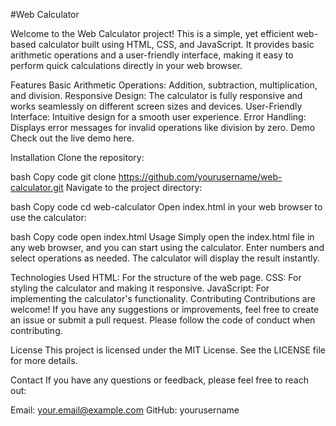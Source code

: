 #Web Calculator

Welcome to the Web Calculator project! This is a simple, yet efficient web-based calculator built using HTML, CSS, and JavaScript. It provides basic arithmetic operations and a user-friendly interface, making it easy to perform quick calculations directly in your web browser.

Features
Basic Arithmetic Operations: Addition, subtraction, multiplication, and division.
Responsive Design: The calculator is fully responsive and works seamlessly on different screen sizes and devices.
User-Friendly Interface: Intuitive design for a smooth user experience.
Error Handling: Displays error messages for invalid operations like division by zero.
Demo
Check out the live demo here.

Installation
Clone the repository:

bash
Copy code
git clone https://github.com/yourusername/web-calculator.git
Navigate to the project directory:

bash
Copy code
cd web-calculator
Open index.html in your web browser to use the calculator:

bash
Copy code
open index.html
Usage
Simply open the index.html file in any web browser, and you can start using the calculator. Enter numbers and select operations as needed. The calculator will display the result instantly.

Technologies Used
HTML: For the structure of the web page.
CSS: For styling the calculator and making it responsive.
JavaScript: For implementing the calculator's functionality.
Contributing
Contributions are welcome! If you have any suggestions or improvements, feel free to create an issue or submit a pull request. Please follow the code of conduct when contributing.

License
This project is licensed under the MIT License. See the LICENSE file for more details.

Contact
If you have any questions or feedback, please feel free to reach out:

Email: your.email@example.com
GitHub: yourusername
